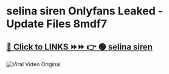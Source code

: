 
 # selina siren Onlyfans Leaked - Update Files 8mdf7

## <h2><a href="https://clipsfans.com/selina_siren&ref=git">🔗 Click to LINKS ⏩⏩ 👉 🟢 selina siren </a></h2>

<a href="https://clipsfans.com/selina_siren&ref=git" rel="nofollow" data-target="animated-image.originalLink"><img src="https://i.ibb.co.com/xMMVF88/686577567.gif" alt="Viral Video Original" style="max-width: 100%; display: inline-block;" data-target="animated-image.originalImage"></a>


